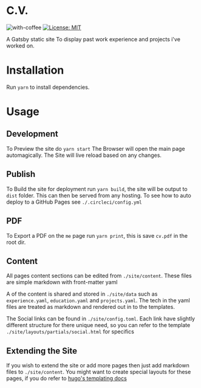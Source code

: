 # C.V.

![with-coffee](https://img.shields.io/badge/made%20with-%E2%98%95%EF%B8%8F%20coffee-yellow.svg)
[![License: MIT](https://img.shields.io/badge/License-MIT-blue.svg)](https://github.com/butlerx/cv/blob/master/LICENSE.md)

A Gatsby static site To display past work experience and projects i've worked on.

# Installation

Run `yarn` to install dependencies.

# Usage

## Development

To Preview the site do `yarn start` The Browser will open the main page
automagically. The Site will live reload based on any changes.

## Publish

To Build the site for deployment run `yarn build`, the site will be output to
`dist` folder. This can then be served from any hosting. To see how to auto
deploy to a GitHub Pages see `./.circleci/config.yml`

## PDF

To Export a PDF on the `me` page run `yarn print`, this is save `cv.pdf` in the
root dir.

## Content

All pages content sections can be edited from `./site/content`. These files are
simple markdown with front-matter yaml

A of the content is shared and stored in `./site/data` such as
`experience.yaml`, `education.yaml` and `projects.yaml`. The tech in the yaml
files are treated as markdown and rendered out in to the templates.

The Social links can be found in `./site/config.toml`. Each link have slightly
different structure for there unique need, so you can refer to the template
`./site/layouts/partials/social.html` for specifics

## Extending the Site

If you wish to extend the site or add more pages then just add markdown files to
`./site/content`. You might want to create special layouts for these pages, if
you do refer to [hugo's templating docs](https://gohugo.io/documentation/)
